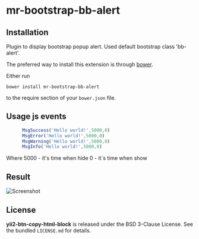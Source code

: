# mr-bootstrap-bb-alert

Installation
------------
Plugin to display bootstrap popup alert. Used default bootstrap class 'bb-alert'.


The preferred way to install this extension is through [bower](https://bower.io/).

Either run

```
bower install mr-bootstrap-bb-alert
```

to the require section of your `bower.json` file.

## Usage js events

```js
      MsgSuccess('Hello world!',5000,0)
      MsgError('Hello world!',5000,0)
      MsgWarning('Hello world!',5000,0)
      MsgInfo('Hello world!',5000,0)
```
Where 5000 - it's time when hide
      0 - it`s time when show
## Result

![Screenshot](https://archive.org/download/mr_bootstrap_bb_alert_mackrais/mr_bootstrap_bb_alert_mackrais.png)


## License

**yii2-btn-copy-html-block** is released under the BSD 3-Clause License. See the bundled `LICENSE.md` for details.
